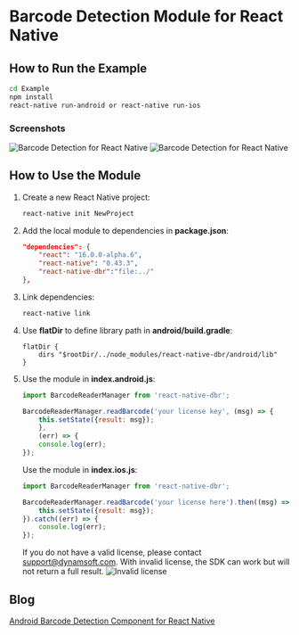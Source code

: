 # Barcode Detection Module for React Native

## How to Run the Example

```bash
cd Example
npm install
react-native run-android or react-native run-ios
```

### Screenshots
![Barcode Detection for React Native](http://www.codepool.biz/wp-content/uploads/2017/04/react-native-barcode-detection.jpg)
![Barcode Detection for React Native](http://www.codepool.biz/wp-content/uploads/2017/04/react-native-barcode-result.png)

## How to Use the Module
1. Create a new React Native project:

    ```bash
    react-native init NewProject
    ```
2. Add the local module to dependencies in **package.json**: 

    ```json
    "dependencies": {
		"react": "16.0.0-alpha.6",
		"react-native": "0.43.3",
		"react-native-dbr":"file:../"
	},
    ```
3. Link dependencies:

    ```bash
    react-native link
    ```
4. Use **flatDir** to define library path in **android/build.gradle**:

    ```
    flatDir {
        dirs "$rootDir/../node_modules/react-native-dbr/android/lib"
    }
    ```

4. Use the module in **index.android.js**:

    ```javascript
    import BarcodeReaderManager from 'react-native-dbr';

    BarcodeReaderManager.readBarcode('your license key', (msg) => {
        this.setState({result: msg});
        }, 
        (err) => {
        console.log(err);
    });
    ```
    Use the module in **index.ios.js**:
    
    ```javascript
    import BarcodeReaderManager from 'react-native-dbr';
    
    BarcodeReaderManager.readBarcode('your license here').then((msg) =>{
        this.setState({result: msg});
    }).catch((err) => {
        console.log(err);
    });
    ```
    If you do not have a valid license, please contact <support@dynamsoft.com>. With invalid license, the SDK can work but will not return a full result.
    ![Invalid license](http://www.codepool.biz/wp-content/uploads/2017/04/react-native-barcode-license.png)

## Blog
[Android Barcode Detection Component for React Native](http://www.codepool.biz/android-barcode-detection-component-react-native.html)
